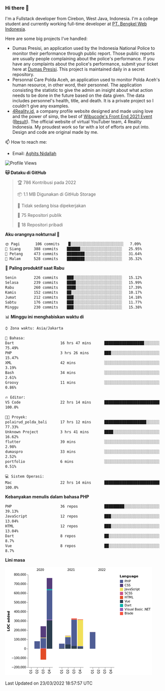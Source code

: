 ### Hi there 👋
I'm a Fullstack developer from Cirebon, West Java, Indonesia. I'm a college student and currently working full-time developer at [PT. Bengkel Web Indonesia](https://github.com/PT-Bengkel-Web-Indonesia).

Here are some big projects I've handled:
- Dumas Presisi, an application used by the Indonesia National Police to monitor their performance through public report. Those public reports are usually people complaining about the police's performance. If you have any complaints about the police's performance, submit your ticket here at [Dumas Presisi](https://dumaspresisi.polri.go.id/dumaspro). This project is maintained daily in a secret repository.
- Personnal Care Polda Aceh, an application used to monitor Polda Aceh's human resource, in other word, their personnel. The application consisting the statistic to give the admin an insight about what action needs to be done in the future based on the data given. The data includes personnel's health, title, and death. It is a private project so I couldn't give any examples.
- [4Reality.id](https://4reality.id), a company profile website designed and made using love and the power of simp, the best of [Wibucode's Front End 2021 Event](https://github.com/wibucode02/submision-event-frontend-2021) ([Result](https://github.com/wibucode02/top-5-pemenang-event-front-end-wibucode-2021)). The official website of virtual YouTuber team, 4 Reality Indonesia. My proudest work so far with a lot of efforts are put into. Design and code are original made by me.

📫 How to reach me:
- Email: [Aghits Nidallah](mailto:yourlovelydev@gmail.com)

<!--START_SECTION:waka-->
![Profile Views](http://img.shields.io/badge/Profil%20dilihat-1-blue)

**🐱 Dataku di GitHub** 

> 🏆 786 Kontribusi pada 2022
 > 
> 📦 1.1 MB Digunakan di GitHub Storage 
 > 
> 🚫 Tidak sedang bisa dipekerjakan
 > 
> 📜 75 Repositori publik 
 > 
> 🔑 18 Repositori pribadi  
 > 
**Aku orangnya nokturnal 🦉** 

```text
🌞 Pagi       106 commits    █░░░░░░░░░░░░░░░░░░░░░░░░   7.09% 
🌆 Siang      388 commits    ██████░░░░░░░░░░░░░░░░░░░   25.95% 
🌃 Petang     473 commits    ████████░░░░░░░░░░░░░░░░░   31.64% 
🌙 Malam      528 commits    ████████░░░░░░░░░░░░░░░░░   35.32%

```
📅 **Paling produktif saat Rabu** 

```text
Senin        226 commits    ███░░░░░░░░░░░░░░░░░░░░░░   15.12% 
Selasa       239 commits    ████░░░░░░░░░░░░░░░░░░░░░   15.99% 
Rabu         260 commits    ████░░░░░░░░░░░░░░░░░░░░░   17.39% 
Kamis        152 commits    ██░░░░░░░░░░░░░░░░░░░░░░░   10.17% 
Jumat        212 commits    ███░░░░░░░░░░░░░░░░░░░░░░   14.18% 
Sabtu        176 commits    ███░░░░░░░░░░░░░░░░░░░░░░   11.77% 
Minggu       230 commits    ███░░░░░░░░░░░░░░░░░░░░░░   15.38%

```


📊 **Minggu ini menghabiskan waktu di** 

```text
⌚︎ Zona waktu: Asia/Jakarta

💬 Bahasa: 
Dart                     16 hrs 47 mins      ██████████████████░░░░░░░   75.49% 
PHP                      3 hrs 26 mins       ███░░░░░░░░░░░░░░░░░░░░░░   15.47% 
XML                      42 mins             ░░░░░░░░░░░░░░░░░░░░░░░░░   3.19% 
Bash                     34 mins             ░░░░░░░░░░░░░░░░░░░░░░░░░   2.61% 
Groovy                   11 mins             ░░░░░░░░░░░░░░░░░░░░░░░░░   0.86%

🔥 Editor: 
VS Code                  22 hrs 14 mins      █████████████████████████   100.0%

🐱‍💻 Proyek: 
polairud_polda_bali      17 hrs 12 mins      ███████████████████░░░░░░   77.33% 
Unknown Project          3 hrs 41 mins       ████░░░░░░░░░░░░░░░░░░░░░   16.62% 
flutter                  39 mins             ░░░░░░░░░░░░░░░░░░░░░░░░░   2.98% 
dumaspro                 33 mins             ░░░░░░░░░░░░░░░░░░░░░░░░░   2.52% 
portfolio                6 mins              ░░░░░░░░░░░░░░░░░░░░░░░░░   0.51%

💻 Sistem Operasi: 
Mac                      22 hrs 14 mins      █████████████████████████   100.0%

```

**Kebanyakan menulis dalam bahasa PHP** 

```text
PHP                      36 repos            █████████░░░░░░░░░░░░░░░░   39.13% 
JavaScript               12 repos            ███░░░░░░░░░░░░░░░░░░░░░░   13.04% 
HTML                     12 repos            ███░░░░░░░░░░░░░░░░░░░░░░   13.04% 
Dart                     8 repos             ██░░░░░░░░░░░░░░░░░░░░░░░   8.7% 
Vue                      8 repos             ██░░░░░░░░░░░░░░░░░░░░░░░   8.7%

```


**Lini masa**

![Chart not found](https://raw.githubusercontent.com/NikarashiHatsu/NikarashiHatsu/master/charts/bar_graph.png) 


 Last Updated on 23/03/2022 18:57:57 UTC
<!--END_SECTION:waka-->
